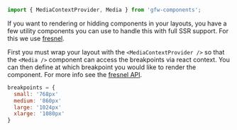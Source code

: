 <br />

```jsx static
import { MediaContextProvider, Media } from 'gfw-components';
```

If you want to rendering or hidding components in your layouts, you have a few utility components you can use to handle this with full SSR support. For this we use [fresnel](https://github.com/artsy/fresnel).

First you must wrap your layout with the `<MediaContextProvider />` so that the `<Media />` component can access the breakpoints via react context. You can then define at which breakpoint you would like to render the component. For more info see the [fresnel API](https://github.com/artsy/fresnel#media).

```jsx static
breakpoints = {
  small: '768px'
  medium: '860px'
  large: '1024px'
  xlarge: '1080px'
}
```

<br />
<br />